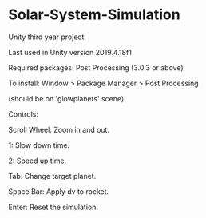 # Solar-System-Simulation
Unity third year project

Last used in Unity version 2019.4.18f1

Required packages: Post Processing (3.0.3 or above)

To install: Window > Package Manager > Post Processing  

(should be on 'glowplanets' scene)

Controls:

Scroll Wheel: Zoom in and out.

1: Slow down time.

2: Speed up time.

Tab: Change target planet.

Space Bar: Apply dv to rocket.

Enter: Reset the simulation.
